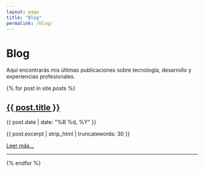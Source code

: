 ```yaml
---
layout: page
title: "Blog"
permalink: /blog/
---
```


# Blog

Aquí encontrarás mis últimas publicaciones sobre tecnología, desarrollo y experiencias profesionales.

{% for post in site.posts %}
  <article>
    <h2><a href="{{ post.url }}">{{ post.title }}</a></h2>
    <p class="post-meta">{{ post.date | date: "%B %d, %Y" }}</p>
    <p>{{ post.excerpt | strip_html | truncatewords: 30 }}</p>
    <a href="{{ post.url }}">Leer más...</a>
  </article>
  <hr>
{% endfor %}
